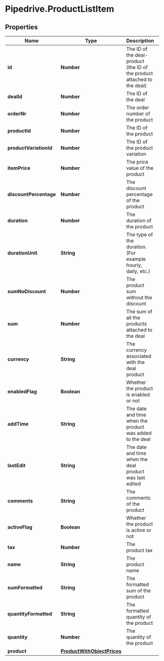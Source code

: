 # Pipedrive.ProductListItem

## Properties

Name | Type | Description | Notes
------------ | ------------- | ------------- | -------------
**id** | **Number** | The ID of the deal-product (the ID of the product attached to the deal) | [optional] 
**dealId** | **Number** | The ID of the deal | [optional] 
**orderNr** | **Number** | The order number of the product | [optional] 
**productId** | **Number** | The ID of the product | [optional] 
**productVariationId** | **Number** | The ID of the product variation | [optional] 
**itemPrice** | **Number** | The price value of the product | [optional] 
**discountPercentage** | **Number** | The discount percentage of the product | [optional] 
**duration** | **Number** | The duration of the product | [optional] 
**durationUnit** | **String** | The type of the duration. (For example hourly, daily, etc.) | [optional] 
**sumNoDiscount** | **Number** | The product sum without the discount | [optional] 
**sum** | **Number** | The sum of all the products attached to the deal | [optional] 
**currency** | **String** | The currency associated with the deal product | [optional] 
**enabledFlag** | **Boolean** | Whether the product is enabled or not | [optional] 
**addTime** | **String** | The date and time when the product was added to the deal | [optional] 
**lastEdit** | **String** | The date and time when the deal product was last edited | [optional] 
**comments** | **String** | The comments of the product | [optional] 
**activeFlag** | **Boolean** | Whether the product is active or not | [optional] 
**tax** | **Number** | The product tax | [optional] 
**name** | **String** | The product name | [optional] 
**sumFormatted** | **String** | The formatted sum of the product | [optional] 
**quantityFormatted** | **String** | The formatted quantity of the product | [optional] 
**quantity** | **Number** | The quantity of the product | [optional] 
**product** | [**ProductWithObjectPrices**](ProductWithObjectPrices.md) |  | [optional] 


